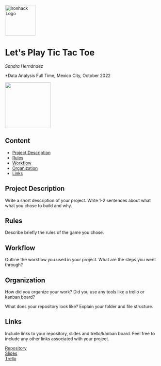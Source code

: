 <img src="https://bit.ly/2VnXWr2" alt="Ironhack Logo" width="100"/>

# Let's Play Tic Tac Toe
*Sandra Hernández*

*Data Analysis Full Time, Mexico City, October 2022

<img src="https://media1.tenor.com/images/aef72d3acb463a23ad8b8c951d87ff53/tenor.gif" width="150"/>


## Content
- [Project Description](#project-description)
- [Rules](#rules)
- [Workflow](#workflow)
- [Organization](#organization)
- [Links](#links)

## Project Description
Write a short description of your project. Write 1-2 sentences about what what you chose to build and why. 

## Rules
Describe briefly the rules of the game you chose. 

## Workflow
Outline the workflow you used in your project. What are the steps you went through?

## Organization
How did you organize your work? Did you use any tools like a trello or kanban board?

What does your repository look like? Explain your folder and file structure.

## Links
Include links to your repository, slides and trello/kanban board. Feel free to include any other links associated with your project. 

[Repository](https://github.com/sahernandezr/mini-project-1/tree/master/your-project)  
[Slides](https://www.canva.com/design/DAFQKZRwH4g/n7RfiOef06Nqw6bxDxbeuw/view?utm_content=DAFQKZRwH4g&utm_campaign=designshare&utm_medium=link2&utm_source=sharebutton)  
[Trello](https://trello.com/b/FprQ67UI/daft-mini-project-1-game)  